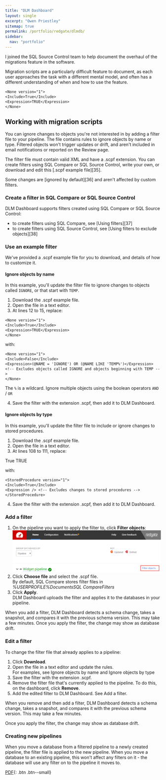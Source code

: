 ```yaml
---
title: "DLM Dashboard"
layout: single
excerpt: "Owen Priestley"
sitemap: true
permalink: /portfolio/redgate/dlmdb/
sidebar:
  nav: "portfolio"
---
```


I joined the SQL Source Control team to help document the overhaul of the migrations feature in the software. 

Migration scripts are a particularly difficult feature to document, as each user approaches the task with a different mental model, and often has a different understanding of when and how to use the feature.

    <None version="1">
    <Include>True</Include>
    <Expression>TRUE</Expression>
    </None>

<div markdown="1" class="notice"><h2 class="inside">Working with migration scripts</h2>

You can ignore changes to objects you're not interested in by adding a filter file to your pipeline. The file contains rules to ignore objects by name or type. Filtered objects won't trigger updates or drift, and aren't included in email notifications or reported on the Review page.

The filter file must contain valid XML and have a .scpf extension. You can create filters using SQL Compare or SQL Source Control, write your own, or download and edit this [.scpf example file][35]. 

Some changes are [ignored by default][36] and aren't affected by custom filters.

### Create a filter in SQL Compare or SQL Source Control

DLM Dashboard supports filters created using SQL Compare or SQL Source Control:

* to create filters using SQL Compare, see [Using filters][37]
* to create filters using SQL Source Control, see [Using filters to exclude objects][38]

### Use an example filter

We've provided a .scpf example file for you to download, and details of how to customize it. 

#### **Ignore objects by name**

In this example, you'll update the filter file to ignore changes to objects called `IGNORE`, or that start with `TEMP`.
<ol>
<li>Download the .scpf example file.</li>
<li>Open the file in a text editor.</li>
<li>At lines 12 to 15, replace:</li>
</ol>

    <None version="1">
    <Include>True</Include>
    <Expression>TRUE</Expression>
    </None>
    
with:

    <None version="1">
    <Include>False</Include>
    <Expression>(@NAME = 'IGNORE') OR (@NAME LIKE 'TEMP%')</Expression> <!-- Excludes objects called IGNORE and objects beginning with TEMP -->
    </None>

The `%` is a wildcard. Ignore multiple objects using the boolean operators `AND` / `OR `

<ol start="4">
<li>Save the filter with the extension .scpf, then add it to DLM Dashboard.</li>
</ol>

#### **Ignore objects by type**

In this example, you'll update the filter file to include or ignore changes to stored procedures.
<ol>
<li>Download the .scpf example file.</li>
<li>Open the file in a text editor.</li>
<li>At lines 108 to 111, replace:</li>
</ol>
    <StoredProcedure version="1">
    <Include>True</Include>
    <Expression>TRUE</Expression>
    </StoredProcedure>

with:

    <StoredProcedure version="1">
    <Include>True</Include>
    <Expression /> <!-- Excludes changes to stored procedures -->
    </StoredProcedure>
<ol start="4">
<li>Save the filter with the extension .scpf, then add it to DLM Dashboard.</li>
</ol>

### Add a filter

1. On the pipeline you want to apply the filter to, click **Filter objects**:  
![image-left](/images/dlmdb_fo.png)
2. Click **Choose file** and select the .scpf file.   
By default, SQL Compare stores filter files in _%USERPROFILE%DocumentsSQL CompareFilters_
3. Click **Apply**.  
DLM Dashboard uploads the filter and applies it to the databases in your pipeline.   

When you add a filter, DLM Dashboard detects a schema change, takes a snapshot, and compares it with the previous schema version. This may take a few minutes. 
Once you apply the filter, the change may show as database drift.

### Edit a filter

To change the filter file that already applies to a pipeline:

1. Click **Download**.
2. Open the file in a text editor and update the rules.   
For examples, see Ignore objects by name and Ignore objects by type
3. Save the filter with the extension .scpf.
4. Remove the filter file that's currently applied to the pipeline. To do this, on the dashboard, click **Remove**. 
5. Add the edited filter to DLM Dashboard. See Add a filter.

When you remove and then add a filter, DLM Dashboard detects a schema change, takes a snapshot, and compares it with the previous schema version. This may take a few minutes.

Once you apply the filter, the change may show as database drift.

### Creating new pipelines

When you move a database from a filtered pipeline to a newly created pipeline, the filter file is applied to the new pipeline. When you move a database to an existing pipeline, this won't affect any filters on it - the database will use any filter on to the pipeline it moves to.

[<i class="fa fa-file-pdf-o" aria-hidden="true"></i>  PDF](portfolio/redgate/dlmdb_filters.pdf){: .btn .btn--small}
</div>
